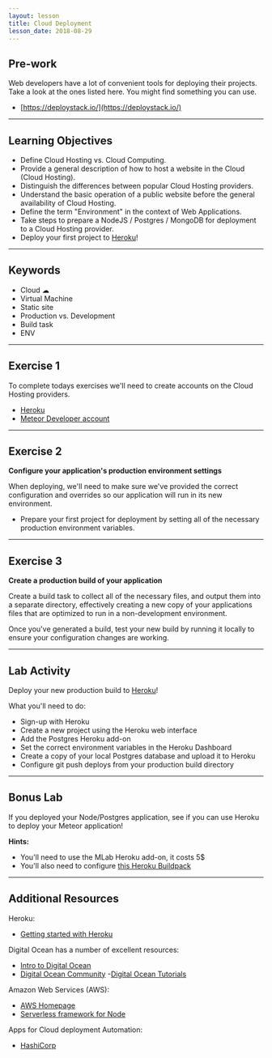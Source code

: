 ```yaml
---
layout: lesson
title: Cloud Deployment
lesson_date: 2018-08-29
---
```


## Pre-work

Web developers have a lot of convenient tools for deploying their projects. Take a look at the ones listed here. You might find something you can use.

- [https://deploystack.io/](https://deploystack.io/)

---

## Learning Objectives

- Define Cloud Hosting vs. Cloud Computing.
- Provide a general description of how to host a website in the Cloud (Cloud Hosting).
- Distinguish the differences between popular Cloud Hosting providers.
- Understand the basic operation of a public website before the general availability of Cloud Hosting.
- Define the term "Environment" in the context of Web Applications.
- Take steps to prepare a NodeJS / Postgres / MongoDB for deployment to a Cloud Hosting provider.
- Deploy your first project to [Heroku](https://www.heroku.com/)!

---

## Keywords

- Cloud ☁
- Virtual Machine
- Static site
- Production vs. Development
- Build task
- ENV

---

## Exercise 1

To complete todays exercises we'll need to create accounts on the Cloud Hosting providers.

- [Heroku](https://signup.heroku.com/?c=70130000001x9jFAAQ)
- [Meteor Developer account](https://www.meteor.com/sign-up)

---

## Exercise 2

**Configure your application's production environment settings**

When deploying, we'll need to make sure we've provided the correct configuration and overrides so our
application will run in its new environment.

- Prepare your first project for deployment by setting all of the necessary production environment variables.

---

## Exercise 3

**Create a production build of your application**

Create a build task to collect all of the necessary files, and output them into a separate directory, effectively creating a new copy of your applications files that are optimized to run in a non-development environment.

Once you've generated a build, test your new build by running it locally to ensure your configuration changes are working.

---

## Lab Activity

Deploy your new production build to [Heroku](https://www.heroku.com/)!

What you'll need to do:

- Sign-up with Heroku
- Create a new project using the Heroku web interface
- Add the Postgres Heroku add-on
- Set the correct environment variables in the Heroku Dashboard
- Create a copy of your local Postgres database and upload it to Heroku
- Configure git push deploys from your production build directory

---

## Bonus Lab

If you deployed your Node/Postgres application, see if you can use Heroku to deploy your Meteor application!

**Hints:**

- You'll need to use the MLab Heroku add-on, it costs 5$
- You'll also need to configure [this Heroku Buildpack](https://github.com/AdmitHub/meteor-buildpack-horse)

---

## Additional Resources

Heroku:

- [Getting started with Heroku](https://devcenter.heroku.com/start)

Digital Ocean has a number of excellent resources:

- [Intro to Digital Ocean](https://www.digitalocean.com/products/)
- [Digital Ocean Community](https://www.digitalocean.com/community/) -[Digital Ocean Tutorials](https://www.digitalocean.com/community/tutorials)

Amazon Web Services (AWS):

- [AWS Homepage](https://aws.amazon.com/)
- [Serverless framework for Node](https://serverless.com/)

Apps for Cloud deployment Automation:

- [HashiCorp](https://www.hashicorp.com/)

